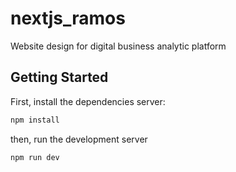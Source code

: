 # nextjs_ramos

Website design for digital business analytic platform

## Getting Started

First, install the dependencies server:

```bash
npm install
```

then, run the development server
```bash
npm run dev
```
